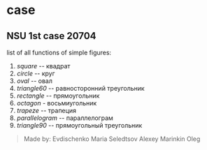 # case
## NSU 1st case 20704

list of all functions of simple figures:
1.   *square* -- квадрат
2.   *circle* -- круг
3.   *oval* -- овал
4.   *triangle60* -- равносторонний треугольник
5.   *rectangle* -- прямоугольник
6.   *octagon* - восьмиугольник
7.   *trapeze* -- трапеция
8.   *parallelogram* -- параллелограм
9.   *triangle90* -- прямоугольный треугольник

>  Made by:
  >  Evdischenko Maria
  >  Seledtsov Alexey
  >  Marinkin Oleg
